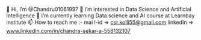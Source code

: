 👋 Hi, I’m @Chandru01061997 
👀 I’m interested in Data Science and Artificial Intelligence 
🌱 I’m currently learning Data science and AI course at Learnbay institute 
📫 How to reach me :-
mai l-id => csr.kolli55@gmail.com 
linkedIn => www.linkedin.com/in/chandra-sekar-a-558132107 
